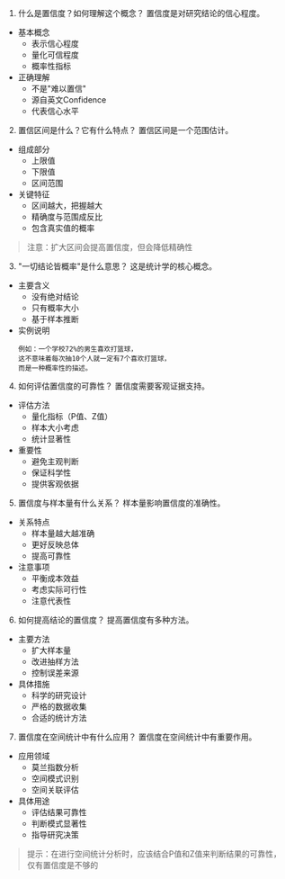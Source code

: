 1. 什么是置信度？如何理解这个概念？
置信度是对研究结论的信心程度。
- 基本概念
    - 表示信心程度
    - 量化可信程度
    - 概率性指标
- 正确理解
    - 不是"难以置信"
    - 源自英文Confidence
    - 代表信心水平

2. 置信区间是什么？它有什么特点？
置信区间是一个范围估计。
- 组成部分
    - 上限值
    - 下限值
    - 区间范围
- 关键特征
    - 区间越大，把握越大
    - 精确度与范围成反比
    - 包含真实值的概率

> 注意：扩大区间会提高置信度，但会降低精确性

3. "一切结论皆概率"是什么意思？
这是统计学的核心概念。
- 主要含义
    - 没有绝对结论
    - 只有概率大小
    - 基于样本推断
- 实例说明
    ```
    例如：一个学校72%的男生喜欢打篮球，
    这不意味着每次抽10个人就一定有7个喜欢打篮球，
    而是一种概率性的描述。
    ```

4. 如何评估置信度的可靠性？
置信度需要客观证据支持。
- 评估方法
    - 量化指标（P值、Z值）
    - 样本大小考虑
    - 统计显著性
- 重要性
    - 避免主观判断
    - 保证科学性
    - 提供客观依据

5. 置信度与样本量有什么关系？
样本量影响置信度的准确性。
- 关系特点
    - 样本量越大越准确
    - 更好反映总体
    - 提高可靠性
- 注意事项
    - 平衡成本效益
    - 考虑实际可行性
    - 注意代表性

6. 如何提高结论的置信度？
提高置信度有多种方法。
- 主要方法
    - 扩大样本量
    - 改进抽样方法
    - 控制误差来源
- 具体措施
    - 科学的研究设计
    - 严格的数据收集
    - 合适的统计方法

7. 置信度在空间统计中有什么应用？
置信度在空间统计中有重要作用。
- 应用领域
    - 莫兰指数分析
    - 空间模式识别
    - 空间关联评估
- 具体用途
    - 评估结果可靠性
    - 判断模式显著性
    - 指导研究决策

> 提示：在进行空间统计分析时，应该结合P值和Z值来判断结果的可靠性，仅有置信度是不够的